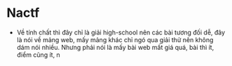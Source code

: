# Nactf

- Về tính chất thì đây chỉ là giải high-school nên các bài tương đối dễ, đây là nói về mảng web, mấy mảng khác chỉ ngó qua giải thử nên không dám nói nhiều. Nhưng phải nói là mấy bài web mất giá quá, bài thì ít, điểm cũng ít, n

